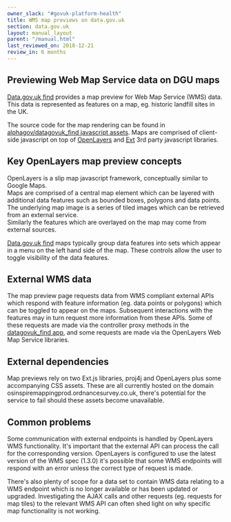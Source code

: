 ```yaml
---
owner_slack: "#govuk-platform-health"
title: WMS map previews on data.gov.uk
section: data.gov.uk
layout: manual_layout
parent: "/manual.html"
last_reviewed_on: 2018-12-21
review_in: 6 months
---
```


## Previewing Web Map Service data on DGU maps

[Data.gov.uk find](https://docs.publishing.service.gov.uk/apps/datagovuk_find.html) provides a map preview for Web Map Service (WMS) data. This data is represented as features on a map, eg. historic landfill sites in the UK.

The source code for the map rendering can be found in [alphagov/datagovuk_find javascript assets](https://github.com/alphagov/datagovuk_find/tree/master/app/assets/javascripts/map-preview). Maps are comprised of client-side javascript on top of [OpenLayers](https://openlayers.org/) and [Ext](https://www.sencha.com/extjs-for-open-source/) 3rd party javascript libraries.


## Key OpenLayers map preview concepts

OpenLayers is a slip map javascript framework, conceptually similar to Google Maps.  
Maps are comprised of a central map element which can be layered with additional data features such as bounded boxes, polygons and data points.  
The underlying map image is a series of tiled images which can be retrieved from an external service.  
Similarly the features which are overlayed on the map may come from external sources.

[Data.gov.uk find](https://docs.publishing.service.gov.uk/apps/datagovuk_find.html) maps typically group data features into sets which appear in a menu on the left hand side of the map. These controls allow the user to toggle visibility of the data features.


## External WMS data

The map preview page requests data from WMS compliant external APIs which respond with feature information (eg. data points or polygons) which can be toggled to appear on the maps. Subsequent interactions with the features may in turn request more information from these APIs.
Some of these requests are made via the controller proxy methods in the [datagovuk_find app](https://github.com/alphagov/datagovuk_find), and some requests are made via the OpenLayers Web Map Service libraries.

## External dependencies

Map previews rely on two Ext.js libraries, proj4j and OpenLayers plus some accompanying CSS assets. These are all currently hosted on the domain osinspiremappingprod.ordnancesurvey.co.uk, there's potential for the service to fail should these assets become unavailable.


## Common problems

Some communication with external endpoints is handled by OpenLayers WMS functionality. It's important that the external API can process the call for the corresponding version. OpenLayers is configured to use the latest version of the WMS spec (1.3.0) it's possible that some WMS endpoints will respond with an error unless the correct type of request is made.

There's also plenty of scope for a data set to contain WMS data relating to a WMS endpoint which is no longer available or has been updated or upgraded. Investigating the AJAX calls and other requests (eg. requests for map tiles) to the relevant WMS API can often shed light on why specific map functionality is not working.
